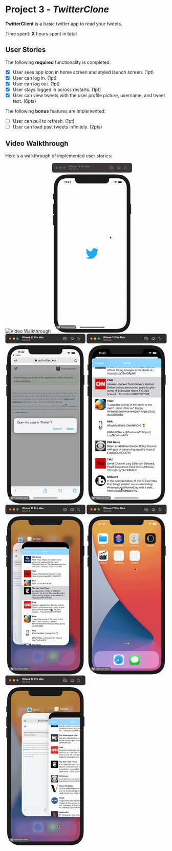 # Project 3 - *TwitterClone*

**TwitterClient** is a basic twitter app to read your tweets.

Time spent: **X** hours spent in total

## User Stories

The following **required** functionality is completed:

- [x] User sees app icon in home screen and styled launch screen. (1pt)
- [x] User can log in. (1pt)
- [x] User can log out. (1pt)
- [x] User stays logged in across restarts. (1pt)
- [x] User can view tweets with the user profile picture, username, and tweet text. (6pts)

The following **bonus** features are implemented:

- [ ] User can pull to refresh. (1pt)
- [ ] User can load past tweets infinitely. (2pts)

## Video Walkthrough

Here's a walkthrough of implemented user stories:

<img src="./pt1.gif" title='Video Walkthrough' width='250' alt='Video Walkthrough' />
<img src="./login.gif" title='Video Walkthrough' width='250' alt='Video Walkthrough' />
<img src="./loginPT2.gif" title='Video Walkthrough' width='250' alt='Video Walkthrough' />
<img src="./logout.gif" title='Video Walkthrough' width='250' alt='Video Walkthrough' />
<img src="./pt2.gif" title='Video Walkthrough' width='250' alt='Video Walkthrough' />
<img src="./logoutpt2.gif" title='Video Walkthrough' width='250' alt='Video Walkthrough' />
<img src="./pt3.gif" title='Video Walkthrough' width='250' alt='Video Walkthrough' />

